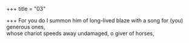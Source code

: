 +++
title = "03"

+++
For you do I summon him of long-lived blaze with a song for (you)  generous ones,  
whose chariot speeds away undamaged, o giver of horses,  